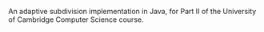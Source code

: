 An adaptive subdivision implementation in Java, for Part II of the University of Cambridge Computer Science course.